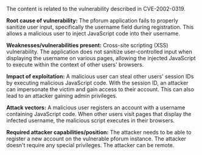 The content is related to the vulnerability described in CVE-2002-0319.

**Root cause of vulnerability:**
The pforum application fails to properly sanitize user input, specifically the username field during registration. This allows a malicious user to inject JavaScript code into their username.

**Weaknesses/vulnerabilities present:**
Cross-site scripting (XSS) vulnerability. The application does not sanitize user-controlled input when displaying the username on various pages, allowing the injected JavaScript to execute within the context of other users' browsers.

**Impact of exploitation:**
A malicious user can steal other users' session IDs by executing malicious JavaScript code. With the session ID, an attacker can impersonate the victim and gain access to their account. This can also lead to an attacker gaining admin privileges.

**Attack vectors:**
A malicious user registers an account with a username containing JavaScript code. When other users visit pages that display the infected username, the malicious script executes in their browsers.

**Required attacker capabilities/position:**
The attacker needs to be able to register a new account on the vulnerable pforum instance. The attacker doesn't require any special privileges. The attacker can be remote.